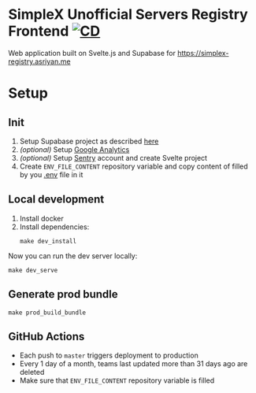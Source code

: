 # SimpleX Unofficial Servers Registry Frontend [![CD](https://github.com/ed-asriyan/simplex-servers-registry-frontend/actions/workflows/CD.yml/badge.svg)](https://github.com/ed-asriyan/simplex-servers-registry-frontend/actions/workflows/CD.yml)
Web application built on Svelte.js and Supabase for https://simplex-registry.asriyan.me


# Setup
## Init
1. Setup Supabase project as described [here](https://github.com/ed-asriyan/simplex-registry?tab=readme-ov-file)
2. *(optional)* Setup [Google Analytics](https://analytics.google.com)
3. *(optional)* Setup [Sentry](https://sentry.io) account and create Svelte project
4. Create `ENV_FILE_CONTENT` repository variable and copy content of filled by you [.env](.env) file in it

## Local development
1. Install docker
2. Install dependencies:
   ```console
   make dev_install
   ```

Now you can run the dev server locally:
```console
make dev_serve
```

## Generate prod bundle
```console
make prod_build_bundle
```

## GitHub Actions
* Each push to `master` triggers deployment to production
* Every 1 day of a month, teams last updated more than 31 days ago are deleted
* Make sure that `ENV_FILE_CONTENT` repository variable is filled
